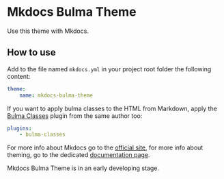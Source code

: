 # Mkdocs Bulma Theme

Use this theme with Mkdocs.

## How to use

Add to the file named `mkdocs.yml` in your project root folder the following content:

```yaml
theme:
    name: mkdocs-bulma-theme
```

If you want to apply bulma classes to the HTML from Markdown, apply the [Bulma Classes](https://github.com/daniele-tentoni/mkdocs-bulma-classes-plugin) plugin from the same author too:

```yaml
plugins:
    - bulma-classes
```

For more info about Mkdocs go to the [official site](https://www.mkdocs.org/), for more info about theming, go to the dedicated [documentation page](https://www.mkdocs.org/user-guide/choosing-your-theme/).

Mkdocs Bulma Theme is in an early developing stage.
